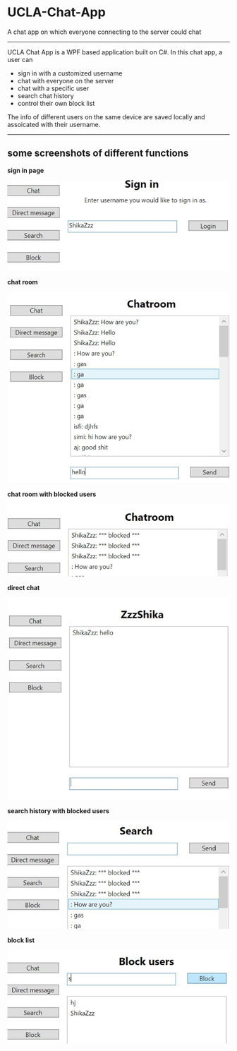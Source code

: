 # UCLA-Chat-App

A chat app on which everyone connecting to the server could chat

---

UCLA Chat App is a WPF based application built on C#. In this chat app, a user can 
- sign in with a customized username
- chat with everyone on the server
- chat with a specific user
- search chat history
- control their own block list

The info of different users on the same device are saved locally and assoicated with their username. 


---
## some screenshots of different functions

__sign in page__  

![__sign in page__](img/Login.jpg)
  

__chat room__  

![__chat room__](img/chatroom.jpg)
  

__chat room with blocked users__  

![__chat room with blocked users__](img/chatroom_02.jpg)

  
__direct chat__  

![__direct chat__](img/direct_msg.jpg)
  

  
__search history with blocked users__  

![__search history with blocked users__](img/search.jpg)
  

__block list__  

![__block list__](img/blocklist.jpg)

